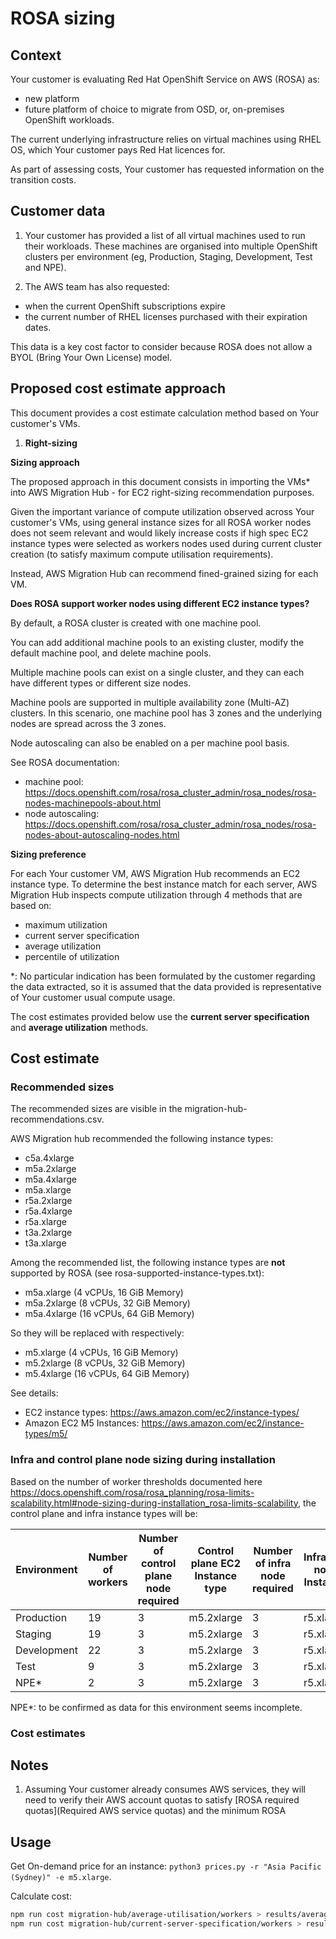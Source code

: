 # ROSA sizing

## Context

Your customer is evaluating Red Hat OpenShift Service on AWS (ROSA) as:

- new platform
- future platform of choice to migrate from OSD, or, on-premises OpenShift workloads.

The current underlying infrastructure relies on virtual machines using RHEL OS, which Your customer pays Red Hat licences for.

As part of assessing costs, Your customer has requested information on the transition costs.

## Customer data

1. Your customer has provided a list of all virtual machines used to run their workloads. These machines are organised into multiple OpenShift clusters per environment (eg, Production, Staging, Development, Test and NPE).

2. The AWS team has also requested:

- when the current OpenShift subscriptions expire
- the current number of RHEL licenses purchased with their expiration dates.

This data is a key cost factor to consider because ROSA does not allow a BYOL (Bring Your Own License) model.

## Proposed cost estimate approach

This document provides a cost estimate calculation method based on Your customer's VMs.

1. **Right-sizing**

**Sizing approach**

The proposed approach in this document consists in importing the VMs* into AWS Migration Hub - for EC2 right-sizing recommendation purposes.

Given the important variance of compute utilization observed across Your customer's VMs, using general instance sizes for all ROSA worker nodes does not seem relevant and would likely increase costs if high spec EC2 instance types were selected as workers nodes used during current cluster creation (to satisfy maximum compute utilisation requirements).

Instead, AWS Migration Hub can recommend fined-grained sizing for each VM.

**Does ROSA support worker nodes using different EC2 instance types?**

By default, a ROSA cluster is created with one machine pool.

You can add additional machine pools to an existing cluster, modify the default machine pool, and delete machine pools.

Multiple machine pools can exist on a single cluster, and they can each have different types or different size nodes.

Machine pools are supported in multiple availability zone (Multi-AZ) clusters. In this scenario, one machine pool has 3 zones and the underlying nodes are spread across the 3 zones.

Node autoscaling can also be enabled on a per machine pool basis.

See ROSA documentation:

- machine pool: <https://docs.openshift.com/rosa/rosa_cluster_admin/rosa_nodes/rosa-nodes-machinepools-about.html>
- node autoscaling: <https://docs.openshift.com/rosa/rosa_cluster_admin/rosa_nodes/rosa-nodes-about-autoscaling-nodes.html>

**Sizing preference**

For each Your customer VM, AWS Migration Hub recommends an EC2 instance type. To determine the best instance match for each server, AWS Migration Hub inspects compute utilization through 4 methods that are based on:

- maximum utilization
- current server specification
- average utilization
- percentile of utilization

*: No particular indication has been formulated by the customer regarding the data extracted, so it is assumed that the data provided is representative of Your customer usual compute usage.

The cost estimates provided below use the **current server specification** and **average utilization** methods.

## Cost estimate

### Recommended sizes

The recommended sizes are visible in the migration-hub-recommendations.csv.

AWS Migration hub recommended the following instance types:

- c5a.4xlarge
- m5a.2xlarge
- m5a.4xlarge
- m5a.xlarge
- r5a.2xlarge
- r5a.4xlarge
- r5a.xlarge
- t3a.2xlarge
- t3a.xlarge

Among the recommended list, the following instance types are **not** supported by ROSA (see rosa-supported-instance-types.txt):

- m5a.xlarge (4 vCPUs, 16 GiB Memory)
- m5a.2xlarge (8 vCPUs, 32 GiB Memory)
- m5a.4xlarge (16 vCPUs, 64 GiB Memory)

So they will be replaced with respectively:

- m5.xlarge (4 vCPUs, 16 GiB Memory)
- m5.2xlarge (8 vCPUs, 32 GiB Memory)
- m5.4xlarge (16 vCPUs, 64 GiB Memory)

See details:

- EC2 instance types: <https://aws.amazon.com/ec2/instance-types/>
- Amazon EC2 M5 Instances: <https://aws.amazon.com/ec2/instance-types/m5/>

### Infra and control plane node sizing during installation

Based on the number of worker thresholds documented here <https://docs.openshift.com/rosa/rosa_planning/rosa-limits-scalability.html#node-sizing-during-installation_rosa-limits-scalability>, the control plane and infra instance types will be:

| Environment | Number of workers | Number of control plane node required | Control plane EC2 Instance type | Number of infra node required | Infrastructure node EC2 Instance type |
| ----------- | ----------------- | ------------------------------------- | ------------------------------- | ----------------------------- | ------------------------------------- |
| Production  | 19                | 3                                     | m5.2xlarge                      | 3                             | r5.xlarge                             |
| Staging     | 19                | 3                                     | m5.2xlarge                      | 3                             | r5.xlarge                             |
| Development | 22                | 3                                     | m5.2xlarge                      | 3                             | r5.xlarge                             |
| Test        | 9                 | 3                                     | m5.2xlarge                      | 3                             | r5.xlarge                             |
| NPE*        | 2                 | 3                                     | m5.2xlarge                      | 3                             | r5.xlarge                             |

NPE*: to be confirmed as data for this environment seems incomplete.

### Cost estimates

## Notes

1. Assuming Your customer already consumes AWS services, they will need to verify their AWS account quotas to satisfy [ROSA required quotas](Required AWS service quotas) and the minimum ROSA

## Usage

Get On-demand price for an instance: `python3 prices.py -r "Asia Pacific (Sydney)" -e m5.xlarge`.

Calculate cost:

```bash
npm run cost migration-hub/average-utilisation/workers > results/average-utilisation.csv
npm run cost migration-hub/current-server-specification/workers > results/current-server-specification.csv
```
